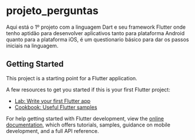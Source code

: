 # projeto_perguntas

Aqui está o 1º projeto com a linguagem Dart e seu framework Flutter onde tenho aptidão para desenvolver aplicativos tanto para plataforma Android quanto para a plataforma iOS, é um questionario básico para dar os passos iniciais na linguagem.

## Getting Started

This project is a starting point for a Flutter application.

A few resources to get you started if this is your first Flutter project:

- [Lab: Write your first Flutter app](https://docs.flutter.dev/get-started/codelab)
- [Cookbook: Useful Flutter samples](https://docs.flutter.dev/cookbook)

For help getting started with Flutter development, view the
[online documentation](https://docs.flutter.dev/), which offers tutorials,
samples, guidance on mobile development, and a full API reference.
